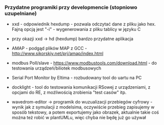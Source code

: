### Przydatne programiki przy developmencie (stopniowo uzupelniane) ###

- xxd - odpowiednik hexdump - pozwala odczytać dane z pliku jako hex. Fajną opcją jest "-i" - wygenerowania z pliku tablicy w języku C

- przy okazji xxd -> hd (hexdump) bardzo przydatne aplikacja

- AMAP - podgąd plików MAP z GCC - http://www.sikorskiy.net/prj/amap/index.html

- modbus Poll/slave - https://www.modbustools.com/download.html - do testowania urządzeń/biliotek modbusowych

- Serial Port Monitor by Eltima - rozbudowany tool do uartu na PC

- docklight - tool do testowania komunikacji RSowej z urządzeniami, z opcjami do RE, z możliwością zrobienia "test casów" itp.

- wavedrom-editor -> programik do wuzualizacji przebiegów cyfrowy - wynik jak z symulacji z modelsima, oczywiście przebieg zapisujemy w sposób tekstowy, a potem exportujemy jako obrazek, aktualnie takie coś można też robić w plantUMLu, więc chyba nie będę już go używał